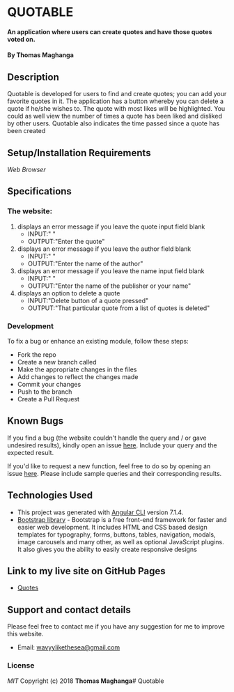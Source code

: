 # QUOTABLE
#### An application where users can create quotes and have those quotes voted on.
#### By **Thomas Maghanga**
## Description
Quotable is developed for users to find and create quotes; you can add your favorite quotes in it. The application has a button whereby you can delete a quote if he/she wishes to. The quote with most likes will be highlighted. You could as well view the number of times a quote has been liked and disliked by other users. Quotable also indicates the time passed since a quote has been created
## Setup/Installation Requirements
*Web Browser*
## Specifications
### The website:
1. displays an error message if you leave the quote input field blank
   - INPUT:" " 
   - OUTPUT:"Enter the quote" 
2. displays an error message if you leave the author field blank
   - INPUT:" " 
   - OUTPUT:"Enter the name of the author"
3. displays an error message if you leave the name input field blank
   - INPUT:" "
   - OUTPUT:"Enter the name of the publisher or your name"
4. displays an option to delete a quote
   - INPUT:"Delete button of a quote pressed" 
   - OUTPUT:"That particular quote from a list of quotes is deleted"
### Development
To fix a bug or enhance an existing module, follow these steps:

- Fork the repo
- Create a new branch called <imProved>
- Make the appropriate changes in the files
- Add changes to reflect the changes made
- Commit your changes
- Push to the branch <imProved>
- Create a Pull Request 
## Known Bugs
If you find a bug (the website couldn't handle the query and / or gave undesired results), kindly open an issue [here](https://github.com/wavyylikethesea/Quotable/issues/new). Include your query and the expected result.

If you'd like to request a new function, feel free to do so by opening an issue [here](https://github.com/wavyylikethesea/Quotable/issues/new). Please include sample queries and their corresponding results.
## Technologies Used
- This project was generated with [Angular CLI](https://github.com/angular/angular-cli) version 7.1.4.
- [Bootstrap library](https://www.w3schools.com/bootstrap/bootstrap_get_started.asp) - Bootstrap is a free front-end framework for faster and easier web development. It includes HTML and CSS based design templates for typography, forms, buttons, tables, navigation, modals, image carousels and many other, as well as optional JavaScript plugins. It also gives you the ability to easily create responsive designs

## Link to my live site on GitHub Pages
- [Quotes](https://wavyylikethesea.github.io/Quotable/)
## Support and contact details
Please feel free to contact me if you have any suggestion for me to improve this website.
- Email: wavyylikethesea@gmail.com
### License
*MIT*
Copyright (c) 2018 **Thomas Maghanga**# Quotable
